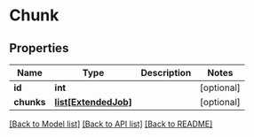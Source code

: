 # Chunk

## Properties
Name | Type | Description | Notes
------------ | ------------- | ------------- | -------------
**id** | **int** |  | [optional] 
**chunks** | [**list[ExtendedJob]**](ExtendedJob.md) |  | [optional] 

[[Back to Model list]](../README.md#documentation-for-models) [[Back to API list]](../README.md#documentation-for-api-endpoints) [[Back to README]](../README.md)


